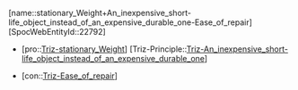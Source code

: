 ﻿---
type: TrizContradiction
aliases:
- stationary_Weight+An_inexpensive_short-life_object_instead_of_an_expensive_durable_one-Ease_of_repair
license: CC BY-SA 4.0
copyright: https://github.com/SpocWeb
IsDeleted: false
IsReadOnly: false
Confidential: public
tags: 
- Triz/Contradiction
---
[name::stationary_Weight+An_inexpensive_short-life_object_instead_of_an_expensive_durable_one-Ease_of_repair]
[SpocWebEntityId::22792]
+ [pro::[Triz-stationary_Weight](tech/Triz/Parameter/Triz-stationary_Weight.md)]
[Triz-Principle::[Triz-An_inexpensive_short-life_object_instead_of_an_expensive_durable_one](tech/Triz/Principle/Triz-An_inexpensive_short-life_object_instead_of_an_expensive_durable_one.md)]
- [con::[Triz-Ease_of_repair](tech/Triz/Parameter/Triz-Ease_of_repair.md)]

